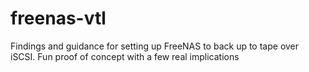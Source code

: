 # freenas-vtl
Findings and guidance for setting up FreeNAS to back up to tape over iSCSI. Fun proof of concept with a few real implications
